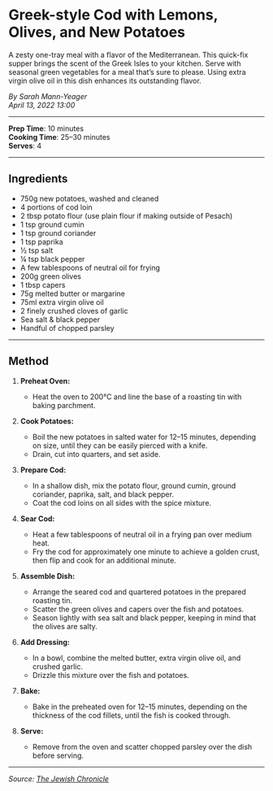 # Greek-style Cod with Lemons, Olives, and New Potatoes

A zesty one-tray meal with a flavor of the Mediterranean. This quick-fix supper brings the scent of the Greek Isles to your kitchen. Serve with seasonal green vegetables for a meal that’s sure to please. Using extra virgin olive oil in this dish enhances its outstanding flavor.

*By Sarah Mann-Yeager*  
*April 13, 2022 13:00*

---

**Prep Time**: 10 minutes  
**Cooking Time**: 25–30 minutes  
**Serves**: 4

---

## Ingredients

- 750g new potatoes, washed and cleaned
- 4 portions of cod loin
- 2 tbsp potato flour (use plain flour if making outside of Pesach)
- 1 tsp ground cumin
- 1 tsp ground coriander
- 1 tsp paprika
- ½ tsp salt
- ¼ tsp black pepper
- A few tablespoons of neutral oil for frying
- 200g green olives
- 1 tbsp capers
- 75g melted butter or margarine
- 75ml extra virgin olive oil
- 2 finely crushed cloves of garlic
- Sea salt & black pepper
- Handful of chopped parsley

---

## Method

1. **Preheat Oven:**
   - Heat the oven to 200°C and line the base of a roasting tin with baking parchment.

2. **Cook Potatoes:**
   - Boil the new potatoes in salted water for 12–15 minutes, depending on size, until they can be easily pierced with a knife.
   - Drain, cut into quarters, and set aside.

3. **Prepare Cod:**
   - In a shallow dish, mix the potato flour, ground cumin, ground coriander, paprika, salt, and black pepper.
   - Coat the cod loins on all sides with the spice mixture.

4. **Sear Cod:**
   - Heat a few tablespoons of neutral oil in a frying pan over medium heat.
   - Fry the cod for approximately one minute to achieve a golden crust, then flip and cook for an additional minute.

5. **Assemble Dish:**
   - Arrange the seared cod and quartered potatoes in the prepared roasting tin.
   - Scatter the green olives and capers over the fish and potatoes.
   - Season lightly with sea salt and black pepper, keeping in mind that the olives are salty.

6. **Add Dressing:**
   - In a bowl, combine the melted butter, extra virgin olive oil, and crushed garlic.
   - Drizzle this mixture over the fish and potatoes.

7. **Bake:**
   - Bake in the preheated oven for 12–15 minutes, depending on the thickness of the cod fillets, until the fish is cooked through.

8. **Serve:**
   - Remove from the oven and scatter chopped parsley over the dish before serving.

---

*Source: [The Jewish Chronicle](https://www.thejc.com/lets-eat/recipe/recipe-greek-style-cod-with-lemons-olives-and-new-potatoes-ad3n7ta9)*